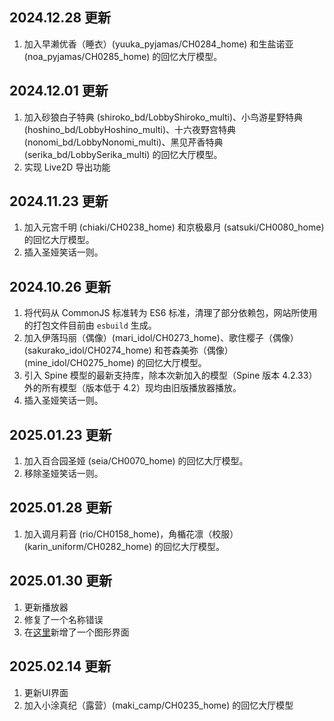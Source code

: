 ## 2024.12.28 更新

1. 加入早濑优香（睡衣）(yuuka_pyjamas/CH0284_home) 和生盐诺亚 (noa_pyjamas/CH0285_home) 的回忆大厅模型。

## 2024.12.01 更新

1. 加入砂狼白子特典 (shiroko_bd/LobbyShiroko_multi)、小鸟游星野特典 (hoshino_bd/LobbyHoshino_multi)、十六夜野宫特典 (nonomi_bd/LobbyNonomi_multi)、黑见芹香特典 (serika_bd/LobbySerika_multi) 的回忆大厅模型。
2. 实现 Live2D 导出功能

## 2024.11.23 更新

1. 加入元宫千明 (chiaki/CH0238_home) 和京极皋月 (satsuki/CH0080_home) 的回忆大厅模型。
2. 插入圣娅笑话一则。

## 2024.10.26 更新

1. 将代码从 CommonJS 标准转为 ES6 标准，清理了部分依赖包，网站所使用的打包文件目前由 `esbuild` 生成。
2. 加入伊落玛丽（偶像）(mari_idol/CH0273_home)、歌住樱子（偶像）(sakurako_idol/CH0274_home) 和苍森美弥（偶像）(mine_idol/CH0275_home) 的回忆大厅模型。
3. 引入 Spine 模型的最新支持库，除本次新加入的模型（Spine 版本 4.2.33）外的所有模型（版本低于 4.2）现均由旧版播放器播放。
4. 插入圣娅笑话一则。

## 2025.01.23 更新

1. 加入百合园圣娅 (seia/CH0070_home) 的回忆大厅模型。
2. 移除圣娅笑话一则。

## 2025.01.28 更新

1. 加入调月莉音 (rio/CH0158_home)，角楯花凛（校服）(karin_uniform/CH0282_home) 的回忆大厅模型。

## 2025.01.30 更新

1. 更新播放器
2. 修复了一个名称错误
3. 在[这里](https://api.justpureh2o.cn/ui/)新增了一个图形界面

## 2025.02.14 更新

1. 更新UI界面
2. 加入小涂真纪（露营）(maki_camp/CH0235_home) 的回忆大厅模型
